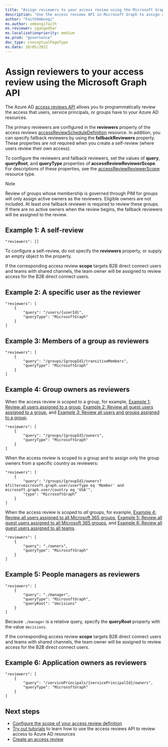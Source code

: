 ```yaml
---
title: "Assign reviewers to your access review using the Microsoft Graph API"
description: "Use the access reviews API in Microsoft Graph to assign access reviewers such as specific users, members or owners of a group, people managers, or app owners."
author: "FaithOmbongi"
ms.author: ombongifaith
ms.reviewer: jgangadhar
ms.localizationpriority: medium
ms.prod: "governance"
doc_type: conceptualPageType
ms.date: 10/05/2022
---
```


# Assign reviewers to your access review using the Microsoft Graph API

The Azure AD [access reviews API](/graph/api/resources/accessreviewsv2-overview) allows you to programmatically review the access that users, service principals, or groups have to your Azure AD resources.

The primary reviewers are configured in the **reviewers** property of the access reviews [accessReviewScheduleDefinition](/graph/api/resources/accessreviewscheduledefinition) resource.  In addition, you can specify fallback reviewers by using the **fallbackReviewers** property. These properties are not required when you create a self-review (where users review their own access).

To configure the reviewers and fallback reviewers, set the values of **query**, **queryRoot**, and **queryType** properties of **accessReviewReviewerScope**. For descriptions of these properties, see the [accessReviewReviewerScope](/graph/api/resources/accessreviewreviewerscope) resource type.

> [!NOTE]
> Review of groups whose membership is governed through PIM for groups will only assign active owners as the reviewers. Eligible owners are not included. At least one fallback reviewer is required to review these groups. If there are no active owners when the review begins, the fallback reviewers will be assigned to the review.

## Example 1: A self-review

```http
"reviewers": []
```

To configure a self-review, do not specify the **reviewers** property, or supply an empty object to the property.

If the corresponding access review **scope** targets B2B direct connect users and teams with shared channels, the team owner will be assigned to review access for the B2B direct connect users.

## Example 2: A specific user as the reviewer

```http
"reviewers": [
    {
        "query": "/users/{userId}",
        "queryType": "MicrosoftGraph"
    }
]
```

## Example 3: Members of a group as reviewers

```http
"reviewers": [
    {
        "query": "/groups/{groupId}/transitiveMembers",
        "queryType": "MicrosoftGraph"
    }
]
```

## Example 4: Group owners as reviewers

When the access review is scoped to a group, for example, [Example 1: Review all users assigned to a group](accessreviews-scope-concept.md#example-1-review-all-users-assigned-to-a-group), [Example 2: Review all guest users assigned to a group](accessreviews-scope-concept.md#example-2-review-all-guest-users-assigned-to-a-group), and [Example 3: Review all users and groups assigned to a group](accessreviews-scope-concept.md#example-3-review-all-users-and-groups-assigned-to-a-group).
```http
"reviewers": [
    {
        "query": "/groups/{groupId}/owners",
        "queryType": "MicrosoftGraph"
    }
]
```

When the access review is scoped to a group and to assign only the group owners from a specific country as reviewers:

```http
"reviewers": [
    {
        "query": "/groups/{groupId}/owners?$filter=microsoft.graph.user/userType eq 'Member' and microsoft.graph.user/country eq 'USA'",
        "type": "MicrosoftGraph”
    }
]
```

When the access review is scoped to *all* groups, for example, [Example 4: Review all users assigned to all Microsoft 365 groups](accessreviews-scope-concept.md#example-4-review-all-users-assigned-to-all-microsoft-365-groups), [Example 5: Review all guest users assigned to all Microsoft 365 groups](accessreviews-scope-concept.md#example-5-review-all-guest-users-assigned-to-all-microsoft-365-groups), and [Example 6: Review all guest users assigned to all teams](accessreviews-scope-concept.md#example-6-review-all-guest-users-assigned-to-all-teams).

```http
"reviewers": [
    {
        "query": "./owners",
        "queryType": "MicrosoftGraph"
    }
]
```



## Example 5: People managers as reviewers

```http
"reviewers": [
    {
        "query": "./manager",
        "queryType": "MicrosoftGraph",
        "queryRoot": "decisions"
    }
]
```

Because `./manager` is a relative query, specify the **queryRoot** property with the value `decisions`.

If the corresponding access review **scope** targets B2B direct connect users and teams with shared channels, the team owner will be assigned to review access for the B2B direct connect users.

## Example 6: Application owners as reviewers

```http
"reviewers": [
    {
        "query": "/servicePrincipals/{servicePrincipalId}/owners",
        "queryType": "MicrosoftGraph"
    }
]
```

## Next steps

+ [Configure the scope of your access review definition](/graph/accessreviews-scope-concept)
+ [Try out tutorials](/graph/accessreviews-overview) to learn how to use the access reviews API to review access to Azure AD resources
+ [Create an access review](/azure/active-directory/governance/create-access-review)

